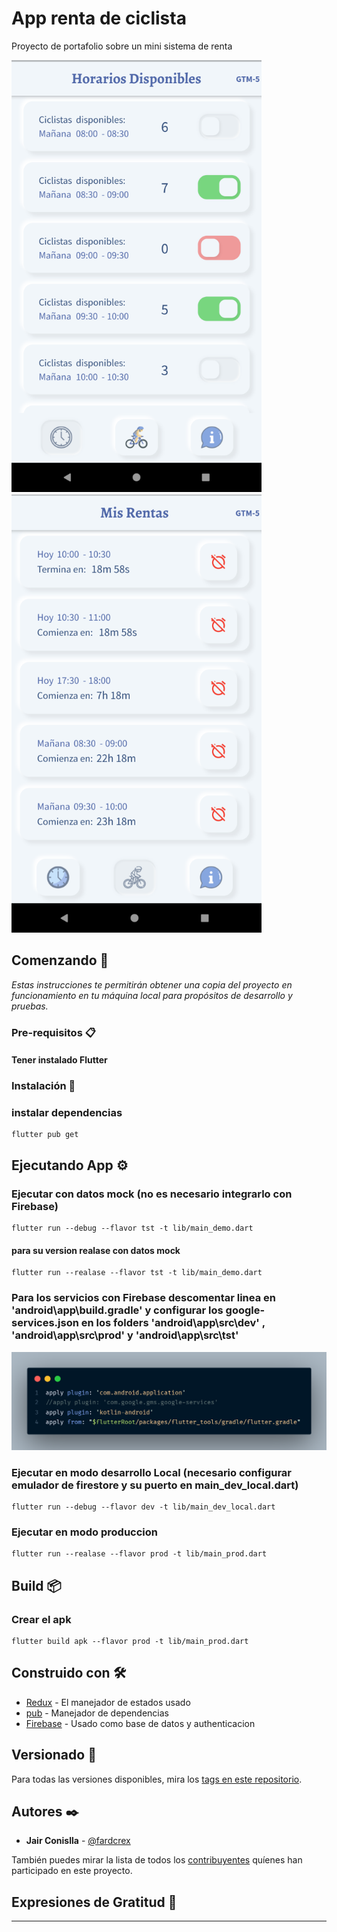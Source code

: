 # App renta de ciclista

Proyecto de portafolio sobre un mini sistema de renta

![alt text](assets/horarios_page.png "code")
![alt text](assets/rentas_page.png "code")

## Comenzando 🚀

_Estas instrucciones te permitirán obtener una copia del proyecto en funcionamiento en tu máquina local para propósitos de desarrollo y pruebas._

### Pre-requisitos 📋

#### Tener instalado Flutter

### Instalación 🔧

### instalar dependencias

```
flutter pub get
```

## Ejecutando App ⚙️

### Ejecutar con datos mock (no es necesario integrarlo con Firebase)

```
flutter run --debug --flavor tst -t lib/main_demo.dart
```

#### para su version realase con datos mock

```
flutter run --realase --flavor tst -t lib/main_demo.dart
```

### Para los servicios con Firebase descomentar linea en 'android\app\build.gradle' y configurar los google-services.json en los folders 'android\app\src\dev' , 'android\app\src\prod' y 'android\app\src\tst'

![alt text](assets/code.png "code")

### Ejecutar en modo desarrollo Local (necesario configurar emulador de firestore y su puerto en main_dev_local.dart)

```
flutter run --debug --flavor dev -t lib/main_dev_local.dart
```

### Ejecutar en modo produccion

```
flutter run --realase --flavor prod -t lib/main_prod.dart
```

## Build 📦

### Crear el apk

```
flutter build apk --flavor prod -t lib/main_prod.dart
```

## Construido con 🛠️

- [Redux](http://www.dropwizard.io/1.0.2/docs/) - El manejador de estados usado
- [pub](https://maven.apache.org/) - Manejador de dependencias
- [Firebase](https://firebase.google.com/) - Usado como base de datos y authenticacion

## Versionado 📌

Para todas las versiones disponibles, mira los [tags en este repositorio](https://github.com/tu/proyecto/tags).

## Autores ✒️

- **Jair Conislla** - [@fardcrex](https://twitter.com/fardcrex)

También puedes mirar la lista de todos los [contribuyentes](https://github.com/fardcrex/app-rent-bike/tags) quíenes han participado en este proyecto.

## Expresiones de Gratitud 🎁

---
